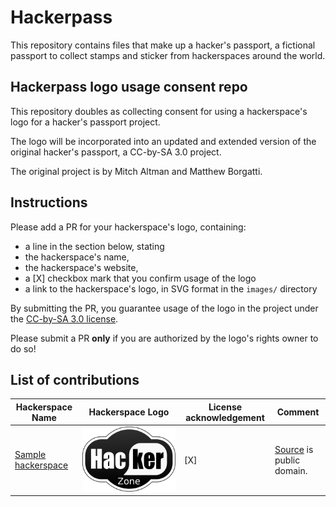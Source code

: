 # Hackerpass

This repository contains files that make up a hacker's passport,
a fictional passport to collect stamps and sticker from hackerspaces
around the world.

## Hackerpass logo usage consent repo

This repository doubles as collecting consent for using a hackerspace's
logo for a hacker's passport project.

The logo will be incorporated into an updated and extended version of the original
hacker's passport, a CC-by-SA 3.0 project.

The original project is by Mitch Altman and Matthew Borgatti.

## Instructions

Please add a PR for your hackerspace's logo, containing:

- a line in the section below, stating
- the hackerspace's name,
- the hackerspace's website,
- a [X] checkbox mark that you confirm usage of the logo
- a link to the hackerspace's logo, in SVG format in the `images/` directory

By submitting the PR, you guarantee usage of the logo in the project under the
[CC-by-SA 3.0 license](https://creativecommons.org/licenses/by-sa/3.0/legalcode.txt).

Please submit a PR **only** if you are authorized by the logo's rights owner to do so!

## List of contributions

|**Hackerspace Name**|**Hackerspace Logo**|**License acknowledgement**|**Comment**|
|----------------|----------------|-----------------------|-------|
|[Sample hackerspace](www.example.com/hackerspace)|![Logo](./images/sample.svg)|[X]|[Source](https://publicdomainvectors.org/en/free-clipart/Hacker-zone/64463.html) is public domain.|
